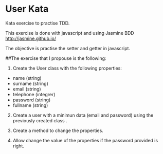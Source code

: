 User Kata
=========

Kata exercise to practise TDD.

This exercise is done with javascript and using Jasmine BDD http://jasmine.github.io/ 

The objective is practise the setter and getter in javascript.

##The exercise that I propouse is the following:

1. Create the User class with the following properties:
- name (string)
- surname (string)
- email (string)
- telephone (integrer)
- password (string)
- fullname (string)


2. Create a user with a minimun data (email and password) using the previously created class . 

3. Create a method to change the properties. 

4. Allow change the value of the properties if the password provided is right.



